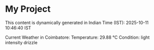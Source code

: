 # My Project

This content is dynamically generated in Indian Time (IST): 2025-10-11 10:46:40 IST


Current Weather in Coimbatore:
Temperature: 29.88 °C
Condition: light intensity drizzle
